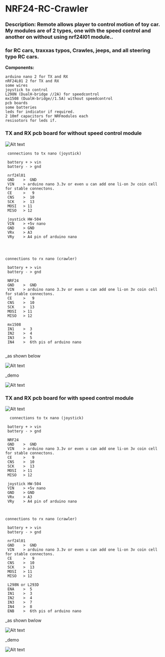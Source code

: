 # NRF24-RC-Crawler

### Description: Remote allows player to control motion of toy car. My modules are of 2 types, one with the speed control and another on without using nrf24l01 module..
### for RC cars, traxxas typos, Crawles, jeeps, and all steering typo RC cars.

**Components:**

    arduino nano 2 for TX and RX
    nRF24L01 2 for TX and RX
    some wires
    joystick to control
    L298N (DualH-bridge //2A) for speedcontrol
    mx1508 (DualH-bridge//1.5A) without speedcontrol
    pcb boards 
    some batteries
    leds for indicator if required.
    2 10mf capacitors for NRFmodules each
    resisotors for leds if.
    
 
 ### TX and RX pcb board for without speed control module
 ![Alt text](pics/3.jpg)
 
```
 connections to tx nano (joystick)
 
 battery + > vin  
 battery - > gnd
 
 nrf24l01
 GND    >  GND
 VIN    > arduino nano 3.3v or even u can add one li-on 3v coin cell for stable connectons.
 CE     >   9
 CNS    >  10
 SCK    >  13
 MOSI   > 11
 MISO   > 12
 
 joystick HW-504
 VIN    > +5v nano
 GND    > GND    
 VRx    > A3
 VRy    > A4 pin of arduino nano
 



connections to rx nano (crawler)
 
 battery + > vin  
 battery - > gnd
 
 NRF24
 GND    >  GND
 VIN    > arduino nano 3.3v or even u can add one li-on 3v coin cell for stable connectons.
 CE     >   9
 CNS    >  10
 SCK    >  13
 MOSI   > 11
 MISO   > 12
 
 mx1508
 IN1    >  3
 IN2    >  4
 IN3    >  5
 IN4    >  6th pis of arduino nano 
 
```
 _as shown below
 
 ![Alt text](pics/2.jpg)  
 
 _demo
 
 ![Alt text](pics/6.jpg)  
 
 
 
 
 
 ### TX and RX pcb board for with speed control module
 
 ![Alt text](pics/4.jpg)  

```
  connections to tx nano (joystick)
 
 battery + > vin  
 battery - > gnd
 
 NRF24
 GND    >  GND
 VIN    > arduino nano 3.3v or even u can add one li-on 3v coin cell for stable connectons.
 CE     >   9
 CNS    >  10
 SCK    >  13
 MOSI   > 11
 MISO   > 12
 
 joystick HW-504
 VIN    > +5v nano
 GND    > GND    
 VRx    > A3
 VRy    > A4 pin of arduino nano
 


connections to rx nano (crawler)
 
 battery + > vin  
 battery - > gnd
 
 nrf24l01
 GND    >  GND
 VIN    > arduino nano 3.3v or even u can add one li-on 3v coin cell for stable connectons.
 CE     >   9
 CNS    >  10
 SCK    >  13
 MOSI   > 11
 MISO   > 12
 
 L298N or L293D
 ENA    >  5
 IN1    >  3
 IN2    >  4
 IN3    >  7
 IN4    >  8
 ENB    >  6th pis of arduino nano
```
 
 
 _as shown bwlow
 
 ![Alt text](pics/1.jpg)  
 
 _demo
 
 ![Alt text](pics/5.jpg)  
  
    
